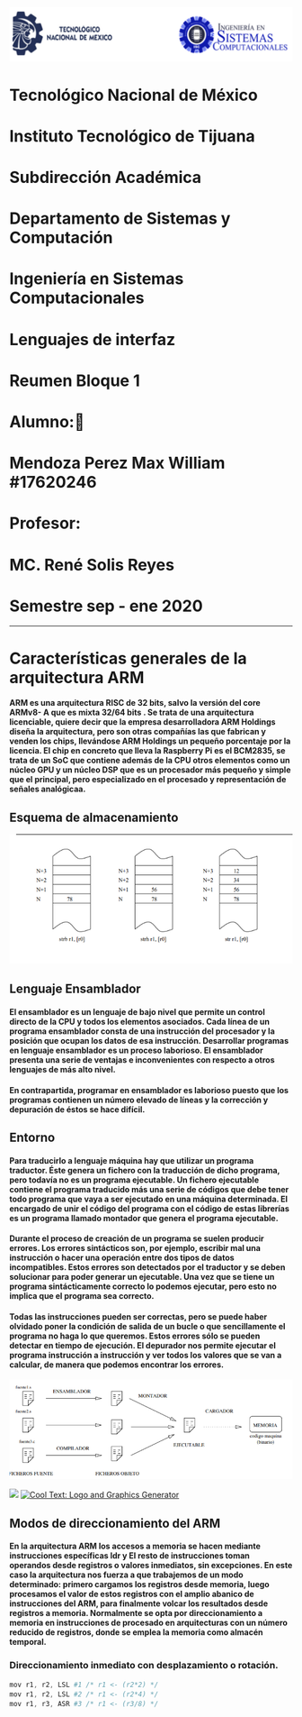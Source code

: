 ![](imagenes/portadatcnm.png)

#  Tecnológico Nacional de México
#  Instituto Tecnológico de Tijuana
#  Subdirección Académica

#  Departamento de Sistemas y Computación
#  Ingeniería en Sistemas Computacionales
#  Lenguajes de interfaz 

#  Reumen Bloque 1

# Alumno:📝 
# Mendoza Perez Max William #17620246
   

# Profesor:
# MC. René Solis Reyes
# Semestre sep - ene 2020


-----
# Características generales de la arquitectura ARM


#### ARM es una arquitectura RISC de 32 bits, salvo la versión del core ARMv8- A que es mixta 32/64 bits . Se trata de una arquitectura licenciable, quiere decir que la empresa desarrolladora ARM Holdings diseña la arquitectura, pero son otras compañías las que fabrican y venden los chips, llevándose ARM Holdings un pequeño porcentaje por la licencia. El chip en concreto que lleva la Raspberry Pi es el BCM2835, se trata de un SoC que contiene además de la CPU otros elementos como un núcleo GPU y un núcleo DSP que es un procesador más pequeño y simple que el principal, pero especializado en el procesado y representación de señales analógicaa.

## Esquema de almacenamiento

![](imagenes/Esquema.PNG)

## Lenguaje Ensamblador

#### El ensamblador es un lenguaje de bajo nivel que permite un control directo de la CPU y todos los elementos asociados. Cada línea de un programa ensamblador consta de una instrucción del procesador y la posición que ocupan los datos de esa instrucción. Desarrollar programas en lenguaje ensamblador es un proceso laborioso. El ensamblador presenta una serie de ventajas e inconvenientes con respecto a otros lenguajes de más alto nivel.
#### En contrapartida, programar en ensamblador es laborioso puesto que los programas contienen un número elevado de líneas y la corrección y depuración de éstos se hace difícil.


## Entorno 

#### Para traducirlo a lenguaje máquina hay que utilizar un programa traductor. Éste genera un fichero con la traducción de dicho programa, pero todavía no es un programa ejecutable. Un fichero ejecutable contiene el programa traducido más una serie de códigos que debe tener todo programa que vaya a ser ejecutado en una máquina determinada. El encargado de unir el código del programa con el código de estas librerías es un programa llamado montador que genera el programa ejecutable.

#### Durante el proceso de creación de un programa se suelen producir errores. Los errores sintácticos son, por ejemplo, escribir mal una instrucción o hacer una operación entre dos tipos de datos incompatibles. Estos errores son detectados por el traductor y se deben solucionar para poder generar un ejecutable. Una vez que se tiene un programa sintácticamente correcto lo podemos ejecutar, pero esto no implica que el programa sea correcto.

#### Todas las instrucciones pueden ser correctas, pero se puede haber olvidado poner la condición de salida de un bucle o que sencillamente el programa no haga lo que queremos. Estos errores sólo se pueden detectar en tiempo de ejecución. El depurador nos permite ejecutar el programa instrucción a instrucción y ver todos los valores que se van a calcular, de manera que podemos encontrar los errores.

![](imagenes/Entorno.PNG)


![](https://images.cooltext.com/5474912.png)
<a href="http://cooltext.com" target="_top"><img src="https://cooltext.com/images/ct_pixel.gif" width="80" height="15" alt="Cool Text: Logo and Graphics Generator" border="0" /></a>


## Modos de direccionamiento del ARM

#### En la arquitectura ARM los accesos a memoria se hacen mediante instrucciones específicas ldr y El resto de instrucciones toman operandos desde registros o valores inmediatos, sin excepciones. En este caso la arquitectura nos fuerza a que trabajemos de un modo determinado: primero cargamos los registros desde memoria, luego procesamos el valor de estos registros con el amplio abanico de instrucciones del ARM, para finalmente volcar los resultados desde registros a memoria. Normalmente se opta por direccionamiento a memoria en instrucciones de procesado en arquitecturas con un número reducido de registros, donde se emplea la memoria como almacén temporal.


### Direccionamiento inmediato con desplazamiento o rotación.
```s
mov r1, r2, LSL #1 /* r1 <- (r2*2) */
mov r1, r2, LSL #2 /* r1 <- (r2*4) */
mov r1, r3, ASR #3 /* r1 <- (r3/8) */
```
